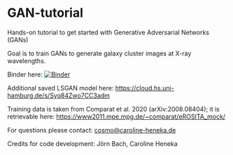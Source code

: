 # GAN-tutorial
Hands-on tutorial to get started with Generative Adversarial Networks (GANs)

Goal is to train GANs to generate galaxy cluster images at X-ray wavelengths.

Binder here:
[![Binder](https://mybinder.org/badge_logo.svg)](https://mybinder.org/v2/gh/csheneka/GAN-tutorial/HEAD)

Additional saved LSGAN model here: https://cloud.hs.uni-hamburg.de/s/Syq84Zwo7CC3adm

Training data is taken from Comparat et al. 2020 (arXiv:2008.08404);
it is retrievable here: https://www2011.mpe.mpg.de/~comparat/eROSITA_mock/ 

For questions please contact: cosmo@caroline-heneka.de

Credits for code development: Jörn Bach, Caroline Heneka
